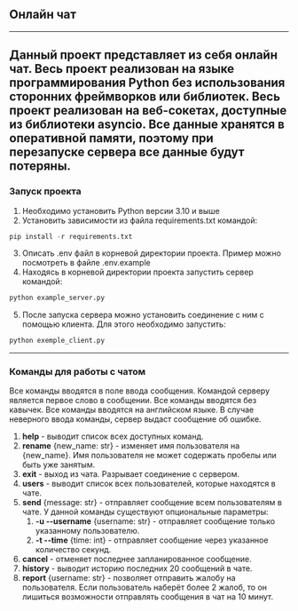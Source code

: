 ## Онлайн чат

---
Данный проект представляет из себя онлайн чат. Весь проект реализован на языке программирования
Python без использования сторонних фреймворков или библиотек. Весь проект реализован на веб-сокетах,
доступные из библиотеки asyncio. Все данные хранятся в оперативной памяти, поэтому при перезапуске
сервера все данные будут потеряны.
---
### Запуск проекта
1. Необходимо установить Python версии 3.10 и выше
2. Установить зависимости из файла requirements.txt командой:
```python
pip install -r requirements.txt
```
3. Описать .env файл в корневой директории проекта. Пример можно посмотреть в файле .env.example
4. Находясь в корневой директории проекта запустить сервер командой:
```python
python example_server.py
```
5. После запуска сервера можно установить соединение с ним с помощью клиента. Для этого необходимо запустить:
```python
python exemple_client.py
```
---
### Команды для работы с чатом
Все команды вводятся в поле ввода сообщения. Командой серверу является первое слово в сообщении.
Все команды вводятся без кавычек. Все команды вводятся на английском языке.
В случае неверного ввода команды, сервер выдаст сообщение об ошибке.
1. **help** - выводит список всех доступных команд.
2. **rename** {new_name: str} - изменяет имя пользователя на {new_name}. Имя пользователя не может
содержать пробелы или быть уже занятым.
3. **exit** - выход из чата. Разрывает соединение с сервером.
4. **users** - выводит список всех пользователей, которые находятся в чате.
5. **send** {message: str} - отправляет сообщение всем пользователям в чате. У данной команды
существуют опциональные параметры:
    1. **-u --username** {username: str} - отправляет сообщение только указанному пользователю.
    2. **-t --time** {time: int} - отправляет сообщение через указанное количество секунд.
6. **cancel**  - отменяет последнее запланированное сообщение.
7. **history** - выводит историю последних 20 сообщений в чате.
8. **report** {username: str} - позволяет отправить жалобу на пользователя. Если пользователь
наберёт более 2 жалоб, то он лишиться возможности отправлять сообщения в чат на 10 минут.
